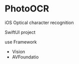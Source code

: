 # PhotoOCR
iOS Optical character recognition 

SwiftUI project

use Framework
- Vision
- AVFoundatio
